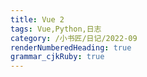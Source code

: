 ```yaml
---
title: Vue 2
tags: Vue,Python,日志
category: /小书匠/日记/2022-09
renderNumberedHeading: true
grammar_cjkRuby: true
---
```


